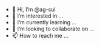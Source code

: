 - 👋 Hi, I’m @ag-sul
- 👀 I’m interested in ...
- 🌱 I’m currently learning ...
- 💞️ I’m looking to collaborate on ...
- 📫 How to reach me ...

<!---
ag-sul/ag-sul is a ✨ special ✨ repository because its `README.md` (this file) appears on your GitHub profile.
You can click the Preview link to take a look at your changes.
--->
